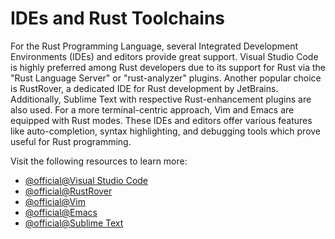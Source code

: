# IDEs and Rust Toolchains

For the Rust Programming Language, several Integrated Development Environments (IDEs) and editors provide great support. Visual Studio Code is highly preferred among Rust developers due to its support for Rust via the "Rust Language Server" or "rust-analyzer" plugins. Another popular choice is RustRover, a dedicated IDE for Rust development by JetBrains. Additionally, Sublime Text with respective Rust-enhancement plugins are also used. For a more terminal-centric approach, Vim and Emacs are equipped with Rust modes. These IDEs and editors offer various features like auto-completion, syntax highlighting, and debugging tools which prove useful for Rust programming.

Visit the following resources to learn more:

- [@official@Visual Studio Code](https://code.visualstudio.com)
- [@official@RustRover](https://www.jetbrains.com/rust/)
- [@official@Vim](https://www.vim.org)
- [@official@Emacs](https://www.gnu.org/software/emacs/)
- [@official@Sublime Text](https://www.sublimetext.com)
